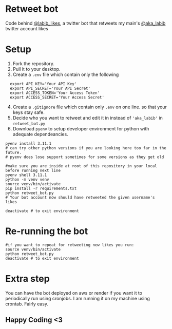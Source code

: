 # Retweet bot
Code behind <a href = "https://twitter.com/labib_likes">@labib_likes</a>, a twitter bot that retweets my main's <a href = "https://twitter.com/aka_labib">@aka_labib</a> twitter account likes

# Setup
1. Fork the repository.
2. Pull it to your desktop.
3. Create a `.env` file which contain only the following
```
  export API_KEY='Your API Key'
  export API_SECRET='Your API Secret'
  export ACCESS_TOKEN='Your Access Token'
  export ACCESS_SECRET='Your Access Secret'
```
4. Create a `.gitignore` file which contain only `.env` on one line. so that your keys stay safe.
5. Decide who you want to retweet and edit it in instead of `'aka_labib'` in `retweet_bot.py`
6. Download `pyenv` to setup developer environment for python with adequate dependeancies.
```
pyenv install 3.11.1 
# can try other python versions if you are looking here too far in the future. 
# pyenv does lose support sometimes for some versions as they get old

#make sure you are inside at root of this repository in your local before running next line
pyenv shell 3.11.1
python -m venv venv
source venv/bin/activate
pip install -r requirements.txt
python retweet_bot.py 
# Your bot account now should have retweeted the given username's likes

deactivate # to exit environment

```

# Re-running the bot
```
#if you want to repeat for retweeting new likes you run: 
source venv/bin/activate
python retweet_bot.py 
deactivate # to exit environment
```
# Extra step
You can have the bot deployed on aws or render if you want it to periodically run using cronjobs. I am running it on my machine using crontab. Fairly easy. 

## Happy Coding <3
